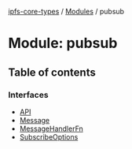 [ipfs-core-types](../README.md) / [Modules](../modules.md) / pubsub

# Module: pubsub

## Table of contents

### Interfaces

- [API](../interfaces/pubsub.API.md)
- [Message](../interfaces/pubsub.Message.md)
- [MessageHandlerFn](../interfaces/pubsub.MessageHandlerFn.md)
- [SubscribeOptions](../interfaces/pubsub.SubscribeOptions.md)
